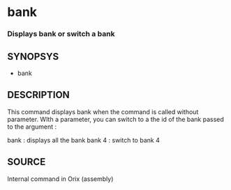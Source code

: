 # bank

### Displays bank or switch a bank

## SYNOPSYS
+ bank

## DESCRIPTION
This command displays bank when the command is called without parameter. WIth a parameter, you can switch to a the id of the bank passed to the argument :

bank : displays all the bank
bank 4 : switch to bank 4

## SOURCE
Internal command in Orix (assembly)
